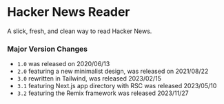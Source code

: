 # Hacker News Reader

A slick, fresh, and clean way to read Hacker News.

### Major Version Changes

- `1.0` was released on 2020/06/13
- `2.0` featuring a new minimalist design, was released on 2021/08/22
- `3.0` rewritten in Tailwind, was released 2023/02/15
- `3.1` featuring Next.js app directory with RSC was released 2023/05/10
- `3.2` featuring the Remix framework was released 2023/11/27
